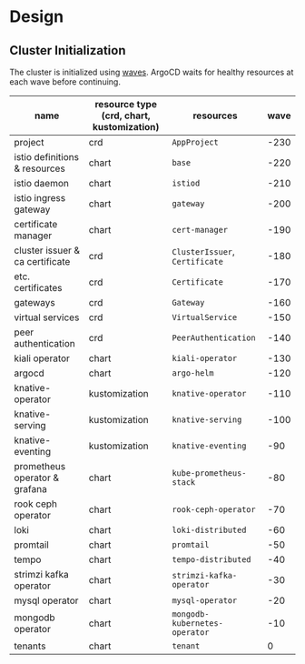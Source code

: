 # Design

## Cluster Initialization

[//]: # (todo: terragrunt, terraform cycle prior to `app-of-apps`)

The cluster is initialized using [waves](https://argo-cd.readthedocs.io/en/stable/user-guide/sync-waves/). 
ArgoCD waits for healthy resources at each wave before continuing.

| name                            | resource type (crd, chart, kustomization) | resources                      | wave  |
|---------------------------------|-------------------------------------------|--------------------------------|-------|
| project                         | crd                                       | `AppProject`                   | -230  | 
| istio definitions & resources   | chart                                     | `base`                         | -220  | 
| istio daemon                    | chart                                     | `istiod`                       | -210  | 
| istio ingress gateway           | chart                                     | `gateway`                      | -200  | 
| certificate manager             | chart                                     | `cert-manager`                 | -190  | 
| cluster issuer & ca certificate | crd                                       | `ClusterIssuer`, `Certificate` | -180  | 
| etc. certificates               | crd                                       | `Certificate`                  | -170  | 
| gateways                        | crd                                       | `Gateway`                      | -160  | 
| virtual services                | crd                                       | `VirtualService`               | -150  |
| peer authentication             | crd                                       | `PeerAuthentication`           | -140  |
| kiali operator                  | chart                                     | `kiali-operator`               | -130  |
| argocd                          | chart                                     | `argo-helm`                    | -120  |
| knative-operator                | kustomization                             | `knative-operator`             | -110  |
| knative-serving                 | kustomization                             | `knative-serving`              | -100  |
| knative-eventing                | kustomization                             | `knative-eventing`             | -90   |
| prometheus operator & grafana   | chart                                     | `kube-prometheus-stack`        | -80   |
| rook ceph operator              | chart                                     | `rook-ceph-operator`           | -70   |
| loki                            | chart                                     | `loki-distributed`             | -60   |
| promtail                        | chart                                     | `promtail`                     | -50   |
| tempo                           | chart                                     | `tempo-distributed`            | -40   |
| strimzi kafka operator          | chart                                     | `strimzi-kafka-operator`       | -30   |
| mysql operator                  | chart                                     | `mysql-operator`               | -20   |
| mongodb operator                | chart                                     | `mongodb-kubernetes-operator`  | -10   |
| tenants                         | chart                                     | `tenant`                       | 0     |

[//]: # (todo: tenant chart)
